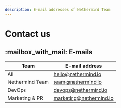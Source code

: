 ```yaml
---
description: E-mail addresses of Nethermind Team
---
```


# Contact us

## :mailbox\_with\_mail: E-mails

| Team            | E-mail address          |
| --------------- | ----------------------- |
| All             | hello@nethermind.io     |
| Nethermind Team | team@nethermind.io      |
| DevOps          | devops@nethermind.io    |
| Marketing & PR  | marketing@nethermind.io |

